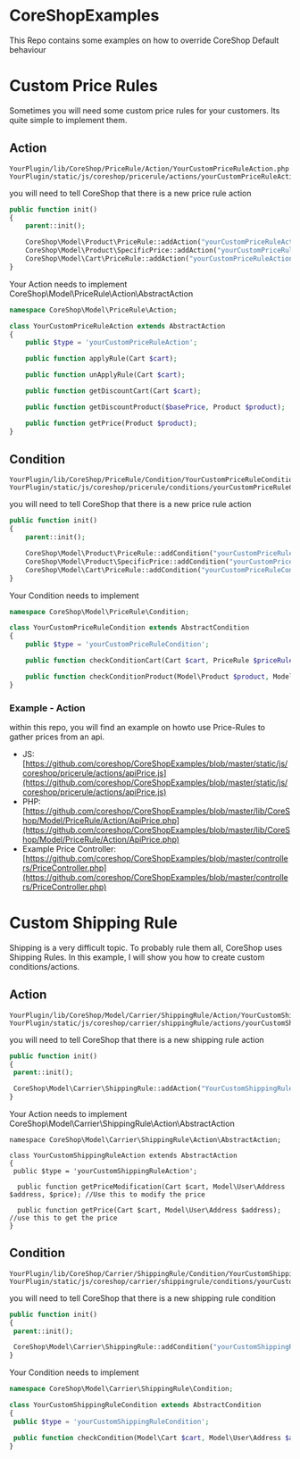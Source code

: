 CoreShopExamples
================

This Repo contains some examples on how to override CoreShop Default behaviour

# Custom Price Rules
Sometimes you will need some custom price rules for your customers. Its quite simple to implement them.

## Action

```
YourPlugin/lib/CoreShop/PriceRule/Action/YourCustomPriceRuleAction.php
YourPlugin/static/js/coreshop/pricerule/actions/yourCustomPriceRuleAction.js
```

you will need to tell CoreShop that there is a new price rule action

```php
public function init()
{
    parent::init();

    CoreShop\Model\Product\PriceRule::addAction("yourCustomPriceRuleAction"); //For Product Price Rules
    CoreShop\Model\Product\SpecificPrice::addAction("yourCustomPriceRuleAction"); //For Specific Price Rules
    CoreShop\Model\Cart\PriceRule::addAction("yourCustomPriceRuleAction"); //For Cart Price Rules
}

```

Your Action needs to implement CoreShop\Model\PriceRule\Action\AbstractAction

```php
namespace CoreShop\Model\PriceRule\Action;

class YourCustomPriceRuleAction extends AbstractAction
{
    public $type = 'yourCustomPriceRuleAction';

    public function applyRule(Cart $cart);

    public function unApplyRule(Cart $cart);

    public function getDiscountCart(Cart $cart);

    public function getDiscountProduct($basePrice, Product $product);

    public function getPrice(Product $product);
}

```

## Condition

```
YourPlugin/lib/CoreShop/PriceRule/Condition/YourCustomPriceRuleCondition.php
YourPlugin/static/js/coreshop/pricerule/conditions/yourCustomPriceRuleCondition.js
```

you will need to tell CoreShop that there is a new price rule action

```php
public function init()
{
    parent::init();

    CoreShop\Model\Product\PriceRule::addCondition("yourCustomPriceRuleCondition"); //For Product Price Rules
    CoreShop\Model\Product\SpecificPrice::addCondition("yourCustomPriceRuleCondition"); //For Specific Price Rules
    CoreShop\Model\Cart\PriceRule::addCondition("yourCustomPriceRuleCondition"); //For Cart Price Rules
}

```

Your Condition needs to implement

```php
namespace CoreShop\Model\PriceRule\Condition;

class YourCustomPriceRuleCondition extends AbstractCondition
{
    public $type = 'yourCustomPriceRuleCondition';

    public function checkConditionCart(Cart $cart, PriceRule $priceRule, $throwException = false);

    public function checkConditionProduct(Model\Product $product, Model\Product\AbstractProductPriceRule $priceRule);
}

```

### Example - Action

within this repo, you will find an example on howto use Price-Rules to gather prices from an api.

 - JS: [https://github.com/coreshop/CoreShopExamples/blob/master/static/js/coreshop/pricerule/actions/apiPrice.js](https://github.com/coreshop/CoreShopExamples/blob/master/static/js/coreshop/pricerule/actions/apiPrice.js)
 - PHP: [https://github.com/coreshop/CoreShopExamples/blob/master/lib/CoreShop/Model/PriceRule/Action/ApiPrice.php](https://github.com/coreshop/CoreShopExamples/blob/master/lib/CoreShop/Model/PriceRule/Action/ApiPrice.php)
 - Example Price Controller: [https://github.com/coreshop/CoreShopExamples/blob/master/controllers/PriceController.php](https://github.com/coreshop/CoreShopExamples/blob/master/controllers/PriceController.php)

# Custom Shipping Rule
Shipping is a very difficult topic. To probably rule them all, CoreShop uses Shipping Rules. In this example, I will show you how to create custom conditions/actions.


## Action

```
YourPlugin/lib/CoreShop/Model/Carrier/ShippingRule/Action/YourCustomShippingRuleAction.php
YourPlugin/static/js/coreshop/carrier/shippingRule/actions/yourCustomShippingRuleAction.js
```

you will need to tell CoreShop that there is a new shipping rule action

```php
public function init()
{
 parent::init();

 CoreShop\Model\Carrier\ShippingRule::addAction("YourCustomShippingRuleAction");
}

```

Your Action needs to implement CoreShop\Model\Carrier\ShippingRule\Action\AbstractAction

```
namespace CoreShop\Model\Carrier\ShippingRule\Action\AbstractAction;

class YourCustomShippingRuleAction extends AbstractAction
{
 public $type = 'yourCustomShippingRuleAction';

  public function getPriceModification(Cart $cart, Model\User\Address $address, $price); //Use this to modify the price

  public function getPrice(Cart $cart, Model\User\Address $address); //use this to get the price
}

```

## Condition

```
YourPlugin/lib/CoreShop/Carrier/ShippingRule/Condition/YourCustomShippingRuleCondition.php
YourPlugin/static/js/coreshop/carrier/shippingrule/conditions/yourCustomShippingRuleCondition.js
```

you will need to tell CoreShop that there is a new shipping rule condition

```php
public function init()
{
 parent::init();

 CoreShop\Model\Carrier\ShippingRule::addCondition("yourCustomShippingRuleCondition");
}

```

Your Condition needs to implement

```php
namespace CoreShop\Model\Carrier\ShippingRule\Condition;

class YourCustomShippingRuleCondition extends AbstractCondition
{
 public $type = 'yourCustomShippingRuleCondition';

 public function checkCondition(Model\Cart $cart, Model\User\Address $address, ShippingRule $shippingRule);
}

```